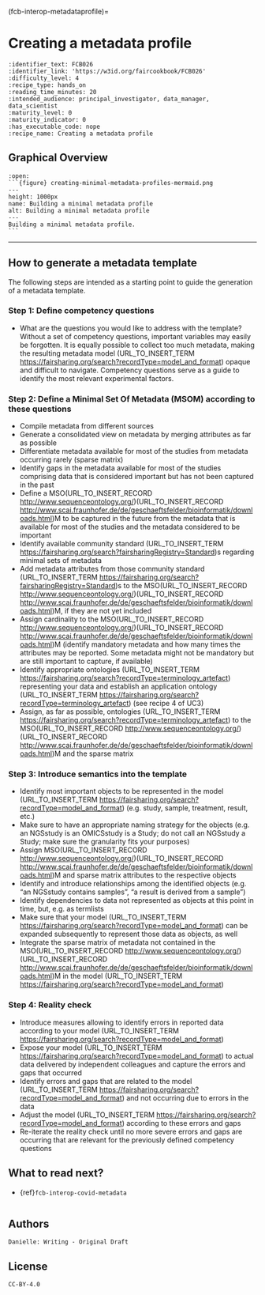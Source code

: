 (fcb-interop-metadataprofile)=
# Creating a metadata profile


````{panels_fairplus}
:identifier_text: FCB026
:identifier_link: 'https://w3id.org/faircookbook/FCB026'
:difficulty_level: 4
:recipe_type: hands_on
:reading_time_minutes: 20
:intended_audience: principal_investigator, data_manager, data_scientist 
:maturity_level: 0
:maturity_indicator: 0
:has_executable_code: nope
:recipe_name: Creating a metadata profile
```` 


## Graphical Overview



````{dropdown} 
:open:
```{figure} creating-minimal-metadata-profiles-mermaid.png
---
height: 1000px
name: Building a minimal metadata profile
alt: Building a minimal metadata profile
---
Building a minimal metadata profile.
```
````

---


## How to generate a metadata template

The following steps are intended as a starting point to guide the generation of a metadata template. 

### Step 1: Define competency questions
- What are the questions you would like to address with the template?
Without a set of competency questions, important variables may easily be forgotten. It is equally possible to collect too much metadata, making the resulting metadata model (URL_TO_INSERT_TERM https://fairsharing.org/search?recordType=model_and_format) opaque and difficult to navigate. Competency questions serve as a guide to identify the most relevant experimental factors.

### Step 2: Define a Minimal Set Of Metadata (MSOM) according to these questions
- Compile metadata from different sources
- Generate a consolidated view on metadata by merging attributes as far as possible
- Differentiate metadata available for most of the studies from metadata occurring rarely (sparse matrix)
- Identify gaps in the metadata available for most of the studies comprising data that is considered important but has not been captured in the past
- Define a MSO(URL_TO_INSERT_RECORD http://www.sequenceontology.org/)(URL_TO_INSERT_RECORD http://www.scai.fraunhofer.de/de/geschaeftsfelder/bioinformatik/downloads.html)M to be captured in the future from the metadata that is available for most of the studies and the metadata considered to be important
- Identify available community standard (URL_TO_INSERT_TERM https://fairsharing.org/search?fairsharingRegistry=Standard)s regarding minimal sets of metadata
- Add metadata attributes from those community standard (URL_TO_INSERT_TERM https://fairsharing.org/search?fairsharingRegistry=Standard)s to the MSO(URL_TO_INSERT_RECORD http://www.sequenceontology.org/)(URL_TO_INSERT_RECORD http://www.scai.fraunhofer.de/de/geschaeftsfelder/bioinformatik/downloads.html)M, if they are not yet included
- Assign cardinality to the MSO(URL_TO_INSERT_RECORD http://www.sequenceontology.org/)(URL_TO_INSERT_RECORD http://www.scai.fraunhofer.de/de/geschaeftsfelder/bioinformatik/downloads.html)M (identify mandatory metadata and how many times the attributes may be reported. Some metadata might not be mandatory but are still important to capture, if available)
- Identify appropriate ontologies (URL_TO_INSERT_TERM https://fairsharing.org/search?recordType=terminology_artefact) representing your data and establish an application ontology (URL_TO_INSERT_TERM https://fairsharing.org/search?recordType=terminology_artefact) (see recipe 4 of UC3)
- Assign, as far as possible, ontologies (URL_TO_INSERT_TERM https://fairsharing.org/search?recordType=terminology_artefact) to the MSO(URL_TO_INSERT_RECORD http://www.sequenceontology.org/)(URL_TO_INSERT_RECORD http://www.scai.fraunhofer.de/de/geschaeftsfelder/bioinformatik/downloads.html)M and the sparse matrix 

### Step 3: Introduce semantics into the template
- Identify most important objects to be represented in the model (URL_TO_INSERT_TERM https://fairsharing.org/search?recordType=model_and_format) (e.g. study, sample, treatment, result, etc.)
- Make sure to have an appropriate naming strategy for the objects (e.g. an NGSstudy is an OMICSstudy is a Study; do not call an NGSstudy a Study; make sure the granularity fits your purposes)
- Assign MSO(URL_TO_INSERT_RECORD http://www.sequenceontology.org/)(URL_TO_INSERT_RECORD http://www.scai.fraunhofer.de/de/geschaeftsfelder/bioinformatik/downloads.html)M and sparse matrix attributes to the respective objects
- Identify and introduce relationships among the identified objects (e.g. “an NGSstudy contains samples”, “a result is derived from a sample”) 
- Identify dependencies to data not represented as objects at this point in time, but, e.g. as termlists
- Make sure that your model (URL_TO_INSERT_TERM https://fairsharing.org/search?recordType=model_and_format) can be expanded subsequently to represent those data as objects, as well
- Integrate the sparse matrix of metadata not contained in the MSO(URL_TO_INSERT_RECORD http://www.sequenceontology.org/)(URL_TO_INSERT_RECORD http://www.scai.fraunhofer.de/de/geschaeftsfelder/bioinformatik/downloads.html)M in the model (URL_TO_INSERT_TERM https://fairsharing.org/search?recordType=model_and_format)

### Step 4:  Reality check
- Introduce measures allowing to identify errors in reported data according to your model (URL_TO_INSERT_TERM https://fairsharing.org/search?recordType=model_and_format)
- Expose your model (URL_TO_INSERT_TERM https://fairsharing.org/search?recordType=model_and_format) to actual data delivered by independent colleagues and capture the errors and gaps that occurred
- Identify errors and gaps that are related to the model (URL_TO_INSERT_TERM https://fairsharing.org/search?recordType=model_and_format) and not occurring due to errors in the data
- Adjust the model (URL_TO_INSERT_TERM https://fairsharing.org/search?recordType=model_and_format) according to these errors and gaps
- Re-iterate the reality check until no more severe errors and gaps are occurring that are relevant for the previously defined competency questions


##  What to read next?

- {ref}`fcb-interop-covid-metadata`

````{rdmkit_panel}
````



## Authors

````{authors_fairplus}
Danielle: Writing - Original Draft
````


## License

````{license_fairplus}
CC-BY-4.0
````



